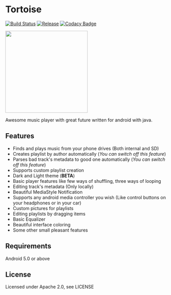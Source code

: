 Tortoise
========

[![Build Status](https://travis-ci.org/zelenyhleb/tortoise.svg?branch=develop)](https://travis-ci.org/zelenyhleb/tortoise)
[![Release](https://img.shields.io/badge/Release-Latest%200.3.5-informational.svg)](https://github.com/zelenyhleb/tortoise/releases/latest)
[![Codacy Badge](https://api.codacy.com/project/badge/Grade/a8b89073eb0a40f6b8cb43f6580db473)](https://www.codacy.com/manual/zelenyhleb/tortoise?utm_source=github.com&amp;utm_medium=referral&amp;utm_content=zelenyhleb/tortoise&amp;utm_campaign=Badge_Grade)

<img src="http://www.krivocraft.ru/icon.png" height="256px"/>

Awesome music player with great future written for android with java.

## Features

  - Finds and plays music from your phone drives (Both internal and SD)
  - Creates playlist by author automatically (*You can switch off this feature*)
  - Parses bad track's metadata to good one automatically (*You can switch off this feature*)
  - Supports custom playlist creation
  - Dark and Light theme (**BETA**)
  - Basic player features like few ways of shuffling, three ways of looping
  - Editing track's metadata (Only locally)
  - Beautiful MediaStyle Notification
  - Supports any android media controller you wish (Like control buttons on your headphones or in your car)
  - Custom pictures for playlists
  - Editing playlists by dragging items
  - Basic Equalizer
  - Beautiful interface coloring
  - Some other small pleasant features

## Requirements

Android 5.0 or above

## License

Licensed under Apache 2.0, see LICENSE
